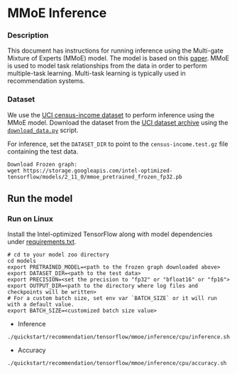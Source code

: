 <!--- 0. Title -->
# MMoE Inference

<!-- 10. Description -->

### Description
This document has instructions for running inference using the Multi-gate Mixture of Experts (MMoE) model. The model is based on this [paper](https://dl.acm.org/doi/pdf/10.1145/3219819.3220007). MMoE is used to model task relationships from the data in order to perform multiple-task learning. Multi-task learning is typically used in recommendation systems.

### Dataset

We use the [UCI census-income dataset](https://archive.ics.uci.edu/ml/datasets/census+income) to perform inference using the MMoE model. Download the dataset from the [UCI dataset archive](https://archive.ics.uci.edu/ml/machine-learning-databases/census-income-mld/) using the [`download_data.py`](../../../../../models/recommendation/tensorflow/mmoe/download_data.py) script.


For inference, set the `DATASET_DIR` to point to the `census-income.test.gz` file containing the test data.

```
Download Frozen graph:
wget https://storage.googleapis.com/intel-optimized-tensorflow/models/2_11_0/mmoe_pretrained_frozen_fp32.pb
```

## Run the model

### Run on Linux

Install the Intel-optimized TensorFlow along with model dependencies under [requirements.txt](../../../../../models/recommendation/tensorflow/mmoe/inference/requirements.txt).

```
# cd to your model zoo directory
cd models
export PRETRAINED_MODEL=<path to the frozen graph downloaded above>
export DATASET_DIR=<path to the test data>
export PRECISION=<set the precision to "fp32" or "bfloat16" or "fp16">
export OUTPUT_DIR=<path to the directory where log files and checkpoints will be written>
# For a custom batch size, set env var `BATCH_SIZE` or it will run with a default value.
export BATCH_SIZE=<customized batch size value>
```

* Inference
```
./quickstart/recommendation/tensorflow/mmoe/inference/cpu/inference.sh
```

* Accuracy
```
./quickstart/recommendation/tensorflow/mmoe/inference/cpu/accuracy.sh
```
